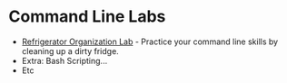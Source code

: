 # Command Line Labs

  + [Refrigerator Organization Lab](https://github.com/upperlinecode/command-line-refrigerator-lab) - Practice your command line skills by cleaning up a dirty fridge.
  + Extra: Bash Scripting...
  + Etc
